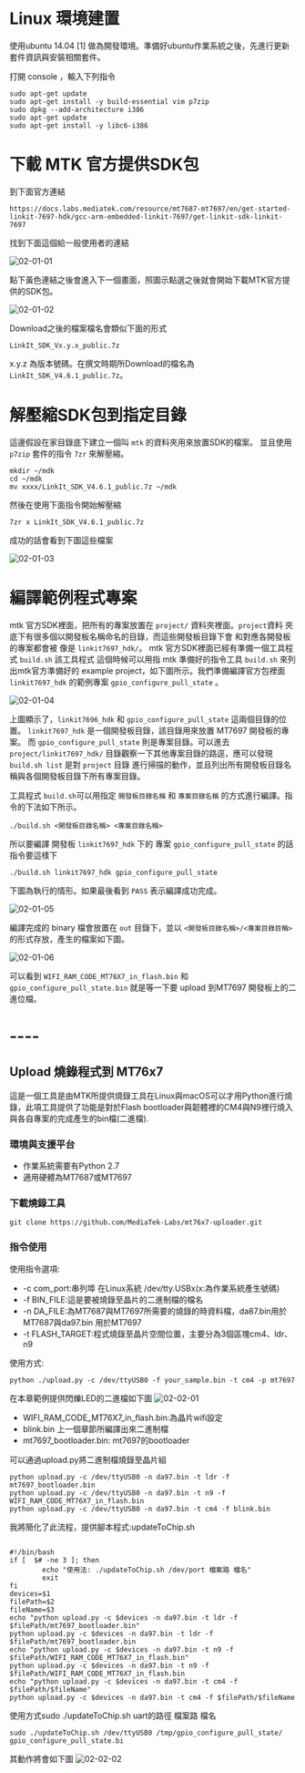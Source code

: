 # Linux 環境建置

使用ubuntu 14.04 [1] 做為開發環境。準備好ubuntu作業系統之後，先進行更新套件資訊與安裝相關套件。

打開 console ，輸入下列指令

```
sudo apt-get update
sudo apt-get install -y build-essential vim p7zip
sudo dpkg --add-architecture i386 
sudo apt-get update
sudo apt-get install -y libc6-i386
```

# 下載 MTK 官方提供SDK包

到下面官方連結

```
https://docs.labs.mediatek.com/resource/mt7687-mt7697/en/get-started-linkit-7697-hdk/gcc-arm-embedded-linkit-7697/get-linkit-sdk-linkit-7697
```
找到下面這個給一般使用者的連結

![02-01-01](imgs/ch02/01-01.png)

點下黃色連結之後會進入下一個畫面，照圖示點選之後就會開始下載MTK官方提供的SDK包。

![02-01-02](imgs/ch02/01-02.png)

Download之後的檔案檔名會類似下面的形式

```
LinkIt_SDK_Vx.y.x_public.7z
```

x.y.z 為版本號碼。在撰文時期所Download的檔名為 `LinkIt_SDK_V4.6.1_public.7z`。


# 解壓縮SDK包到指定目錄

這邊假設在家目錄底下建立一個叫 `mtk` 的資料夾用來放置SDK的檔案。
並且使用 `p7zip` 套件的指令 `7zr` 來解壓縮。

```
mkdir ~/mdk
cd ~/mdk
mv xxxx/LinkIt_SDK_V4.6.1_public.7z ~/mdk
```

然後在使用下面指令開始解壓縮

```
7zr x LinkIt_SDK_V4.6.1_public.7z
```

成功的話會看到下圖這些檔案

![02-01-03](imgs/ch02/01-03.png)

# 編譯範例程式專案

mtk 官方SDK裡面，把所有的專案放置在 `project/` 資料夾裡面。`project`資料
夾底下有很多個以開發板名稱命名的目錄，而這些開發板目錄下會
和對應各開發板的專案都會被
像是 `linkit7697_hdk/`。
mtk 官方SDK裡面已經有準備一個工具程式 `build.sh` 該工具程式
這個時候可以用指 mtk 準備好的指令工具 `build.sh` 來列出mtk官方準備好的
example project，如下圖所示。我們準備編譯官方包裡面 `linkit7697_hdk` 
的範例專案  `gpio_configure_pull_state` 。

![02-01-04](imgs/ch02/01-04.png)

上圖顯示了，`linkit7696_hdk` 和 `gpio_configure_pull_state` 這兩個目錄的位置。
`linkit7697_hdk` 是一個開發板目錄，該目錄用來放置 MT7697 開發板的專案。
而 `gpio_configure_pull_state` 則是專案目錄。可以進去 `project/linkit7697_hdk/` 
目錄觀察一下其他專案目錄的路逕，應可以發現 `build.sh list` 是對 `project` 目錄
進行掃描的動作，並且列出所有開發板目錄名稱與各個開發板目錄下所有專案目錄。

工具程式 `build.sh`可以用指定 `開發板目錄名稱` 和 `專案目錄名稱` 的方式進行編譯。指令的下法如下所示。

```
./build.sh <開發板目錄名稱> <專案目錄名稱>
```

所以要編譯 開發板 `linkit7697_hdk` 下的 專案 `gpio_configure_pull_state` 的話指令要這樣下

```
./build.sh linkit7697_hdk gpio_configure_pull_state
```

下圖為執行的情形。如果最後看到 `PASS` 表示編譯成功完成。

![02-01-05](imgs/ch02/01-05.png)

編譯完成的 binary 檔會放置在 `out` 目錄下，並以 `<開發板目錄名稱>/<專案目錄目稱>` 的形式存放，產生的檔案如下圖。

![02-01-06](imgs/ch02/01-06.png)

可以看到 `WIFI_RAM_CODE_MT76X7_in_flash.bin` 和 `gpio_configure_pull_state.bin` 就是等一下要 upload 到MT7697 開發板上的二進位檔。

# ----

## Upload 燒錄程式到 MT76x7

這是一個工具是由MTK所提供燒錄工具在Linux與macOS可以才用Python進行燒錄，此項工具提供了功能是對於Flash bootloader與韌體裡的CM4與N9裡行燒入與各自專案的完成產生的bin檔(二進檔).

### 環境與支援平台

- 作業系統需要有Python 2.7
- 適用硬體為MT7687或MT7697

### 下載燒錄工具
```
git clone https://github.com/MediaTek-Labs/mt76x7-uploader.git
```

### 指令使用

使用指令選項:
- -c com_port:串列埠 在Linux系統 /dev/tty.USBx(x:為作業系統產生號碼)
- -f BIN_FILE:這是要被燒錄至晶片的二進制檔的檔名
- -n DA_FILE:為MT7687與MT7697所需要的燒錄的時資料檔，da87.bin用於MT7687與da97.bin 用於MT7697
- -t FLASH_TARGET:程式燒錄至晶片空間位置，主要分為3個區塊cm4、ldr、n9

使用方式:
```
python ./upload.py -c /dev/ttyUSB0 -f your_sample.bin -t cm4 -p mt7697
```

在本章範例提供閃爍LED的二進檔如下圖
![02-02-01](imgs/ch02/02-01.png)
- WIFI_RAM_CODE_MT76X7_in_flash.bin:為晶片wifi設定
- blink.bin 上一個章節所編譯出來二進制檔
- mt7697_bootloader.bin: mt7697的bootloader

可以通過upload.py將二進制檔燒錄至晶片組
```
python upload.py -c /dev/ttyUSB0 -n da97.bin -t ldr -f mt7697_bootloader.bin
python upload.py -c /dev/ttyUSB0 -n da97.bin -t n9 -f WIFI_RAM_CODE_MT76X7_in_flash.bin
python upload.py -c /dev/ttyUSB0 -n da97.bin -t cm4 -f blink.bin
```
我將簡化了此流程，提供腳本程式:updateToChip.sh
```

#!/bin/bash
if [  $# -ne 3 ]; then
        echo "使用法: ./updateToChip.sh /dev/port 檔案路 檔名"
        exit
fi
devices=$1
filePath=$2
fileName=$3
echo "python upload.py -c $devices -n da97.bin -t ldr -f $filePath/mt7697_bootloader.bin"
python upload.py -c $devices -n da97.bin -t ldr -f $filePath/mt7697_bootloader.bin
echo "python upload.py -c $devices -n da97.bin -t n9 -f $filePath/WIFI_RAM_CODE_MT76X7_in_flash.bin"
python upload.py -c $devices -n da97.bin -t n9 -f $filePath/WIFI_RAM_CODE_MT76X7_in_flash.bin
echo "python upload.py -c $devices -n da97.bin -t cm4 -f $filePath/$fileName"
python upload.py -c $devices -n da97.bin -t cm4 -f $filePath/$fileName
```

使用方式sudo ./updateToChip.sh uart的路徑 檔案路 檔名
```
sudo ./updateToChip.sh /dev/ttyUSB0 /tmp/gpio_configure_pull_state/  gpio_configure_pull_state.bi

```
其動作將會如下圖
![02-02-02](imgs/ch02/02-02.png)
